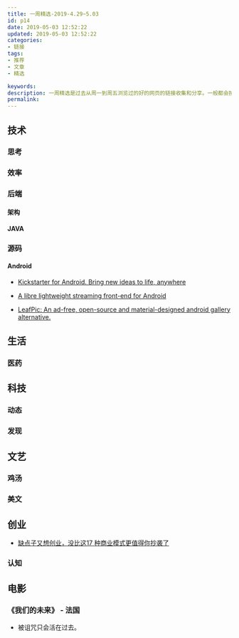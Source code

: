 ```yaml
---
title: 一周精选-2019-4.29~5.03
id: p14
date: 2019-05-03 12:52:22
updated: 2019-05-03 12:52:22
categories: 
- 链接
tags: 
- 推荐
- 文章
- 精选

keywords:
description: 一周精选是过去从周一到周五浏览过的好的网页的链接收集和分享。一般都会按时在每周五晚上发布。涉及内容主要包含但不限于技术。
permalink:
---
```


## 技术

### 思考

### 效率

### 后端

#### 架构

#### JAVA

### 源码

#### Android

* [Kickstarter for Android. Bring new ideas to life, anywhere](https://github.com/kickstarter/android-oss?utm_source=mybridge&utm_medium=email&utm_campaign=read_more)

* [A libre lightweight streaming front-end for Android](https://github.com/TeamNewPipe/NewPipe?utm_source=mybridge&utm_medium=email&utm_campaign=read_more)

* [LeafPic: An ad-free, open-source and material-designed android gallery alternative.](https://github.com/HoraApps/LeafPic?utm_source=mybridge&utm_medium=email&utm_campaign=read_more)


## 生活

### 医药

## 科技

### 动态

### 发现


## 文艺

### 鸡汤

### 美文

## 创业

* [缺点子又想创业，没比这17 种商业模式更值得你抄袭了](https://flipermag.com/2014/08/07/top-17-business-models/)


### 认知


## 电影

### 《我们的未来》 - 法国

* 被诅咒只会活在过去。



